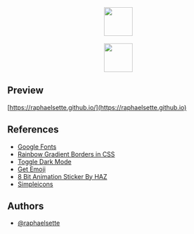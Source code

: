 <div align="center">
  <a href="https://imersao.dev/">
  <img height="65em" src="https://raphaelsette.github.io/assets/img/imersao-dev.svg"/><br><br>
  <img height="65em" src="https://raphaelsette.github.io/assets/img/alura.svg"/></a><br>
  </div>
 
  
 ## Preview

[https://raphaelsette.github.io/](https://raphaelsette.github.io)

## References

 - <a href="https://fonts.google.com/" target="_blank">Google Fonts</a>
 - <a href="https://widgetcore.com/how-to-create-rainbow-gradient-borders-in-css/" target="_blank">Rainbow Gradient Borders in CSS</a>
 - <a href="https://www.w3schools.com/howto/howto_js_toggle_dark_mode.asp" target="_blank">Toggle Dark Mode</a>
 - <a href="https://getemoji.com/" target="_blank">Get Emoji</a>
 - <a href="https://giphy.com/gifs/animation-animated-5hmgfdvimPl5NjTUU6" target="_blank">8 Bit Animation Sticker By HAZ</a>
 - <a href="https://simpleicons.org/" target="_blank">Simpleicons</a>

## Authors

- [@raphaelsette](https://www.github.com/raphaelsette)
